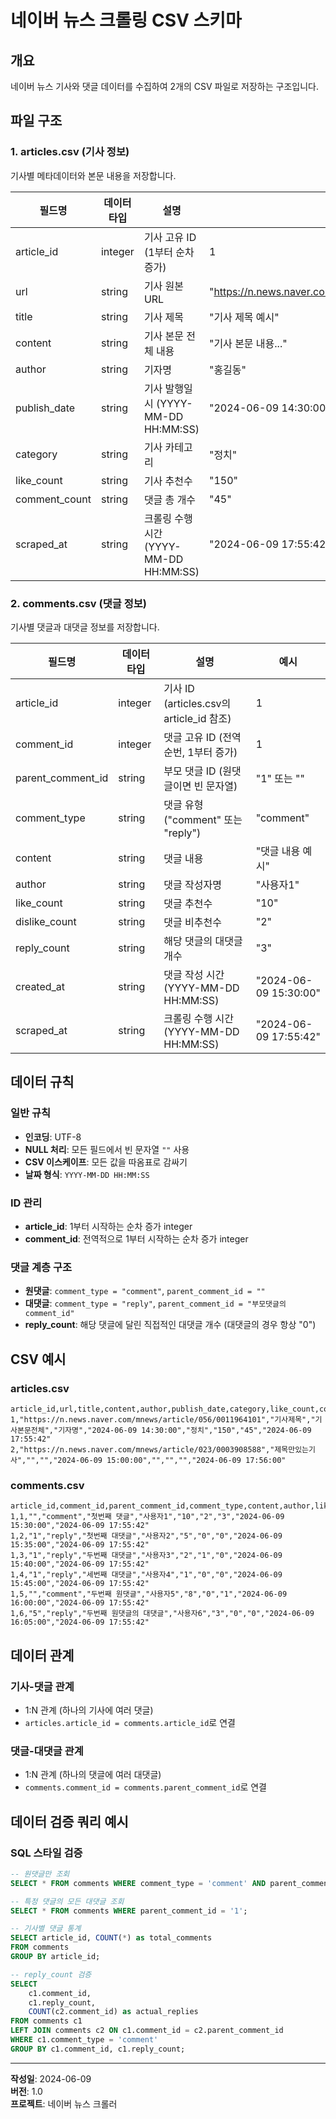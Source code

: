 # 네이버 뉴스 크롤링 CSV 스키마

## 개요
네이버 뉴스 기사와 댓글 데이터를 수집하여 2개의 CSV 파일로 저장하는 구조입니다.

## 파일 구조

### 1. articles.csv (기사 정보)
기사별 메타데이터와 본문 내용을 저장합니다.

| 필드명 | 데이터 타입 | 설명 | 예시 |
|--------|-------------|------|------|
| article_id | integer | 기사 고유 ID (1부터 순차 증가) | 1 |
| url | string | 기사 원본 URL | "https://n.news.naver.com/mnews/article/056/0011964101" |
| title | string | 기사 제목 | "기사 제목 예시" |
| content | string | 기사 본문 전체 내용 | "기사 본문 내용..." |
| author | string | 기자명 | "홍길동" |
| publish_date | string | 기사 발행일시 (YYYY-MM-DD HH:MM:SS) | "2024-06-09 14:30:00" |
| category | string | 기사 카테고리 | "정치" |
| like_count | string | 기사 추천수 | "150" |
| comment_count | string | 댓글 총 개수 | "45" |
| scraped_at | string | 크롤링 수행 시간 (YYYY-MM-DD HH:MM:SS) | "2024-06-09 17:55:42" |

### 2. comments.csv (댓글 정보)
기사별 댓글과 대댓글 정보를 저장합니다.

| 필드명 | 데이터 타입 | 설명 | 예시 |
|--------|-------------|------|------|
| article_id | integer | 기사 ID (articles.csv의 article_id 참조) | 1 |
| comment_id | integer | 댓글 고유 ID (전역 순번, 1부터 증가) | 1 |
| parent_comment_id | string | 부모 댓글 ID (원댓글이면 빈 문자열) | "1" 또는 "" |
| comment_type | string | 댓글 유형 ("comment" 또는 "reply") | "comment" |
| content | string | 댓글 내용 | "댓글 내용 예시" |
| author | string | 댓글 작성자명 | "사용자1" |
| like_count | string | 댓글 추천수 | "10" |
| dislike_count | string | 댓글 비추천수 | "2" |
| reply_count | string | 해당 댓글의 대댓글 개수 | "3" |
| created_at | string | 댓글 작성 시간 (YYYY-MM-DD HH:MM:SS) | "2024-06-09 15:30:00" |
| scraped_at | string | 크롤링 수행 시간 (YYYY-MM-DD HH:MM:SS) | "2024-06-09 17:55:42" |

## 데이터 규칙

### 일반 규칙
- **인코딩**: UTF-8
- **NULL 처리**: 모든 필드에서 빈 문자열 `""` 사용
- **CSV 이스케이프**: 모든 값을 따옴표로 감싸기
- **날짜 형식**: `YYYY-MM-DD HH:MM:SS`

### ID 관리
- **article_id**: 1부터 시작하는 순차 증가 integer
- **comment_id**: 전역적으로 1부터 시작하는 순차 증가 integer

### 댓글 계층 구조
- **원댓글**: `comment_type = "comment"`, `parent_comment_id = ""`
- **대댓글**: `comment_type = "reply"`, `parent_comment_id = "부모댓글의 comment_id"`
- **reply_count**: 해당 댓글에 달린 직접적인 대댓글 개수 (대댓글의 경우 항상 "0")

## CSV 예시

### articles.csv
```csv
article_id,url,title,content,author,publish_date,category,like_count,comment_count,scraped_at
1,"https://n.news.naver.com/mnews/article/056/0011964101","기사제목","기사본문전체","기자명","2024-06-09 14:30:00","정치","150","45","2024-06-09 17:55:42"
2,"https://n.news.naver.com/mnews/article/023/0003908588","제목만있는기사","","","2024-06-09 15:00:00","","","","2024-06-09 17:56:00"
```

### comments.csv
```csv
article_id,comment_id,parent_comment_id,comment_type,content,author,like_count,dislike_count,reply_count,created_at,scraped_at
1,1,"","comment","첫번째 댓글","사용자1","10","2","3","2024-06-09 15:30:00","2024-06-09 17:55:42"
1,2,"1","reply","첫번째 대댓글","사용자2","5","0","0","2024-06-09 15:35:00","2024-06-09 17:55:42"
1,3,"1","reply","두번째 대댓글","사용자3","2","1","0","2024-06-09 15:40:00","2024-06-09 17:55:42"
1,4,"1","reply","세번째 대댓글","사용자4","1","0","0","2024-06-09 15:45:00","2024-06-09 17:55:42"
1,5,"","comment","두번째 원댓글","사용자5","8","0","1","2024-06-09 16:00:00","2024-06-09 17:55:42"
1,6,"5","reply","두번째 원댓글의 대댓글","사용자6","3","0","0","2024-06-09 16:05:00","2024-06-09 17:55:42"
```

## 데이터 관계

### 기사-댓글 관계
- 1:N 관계 (하나의 기사에 여러 댓글)
- `articles.article_id = comments.article_id`로 연결

### 댓글-대댓글 관계
- 1:N 관계 (하나의 댓글에 여러 대댓글)
- `comments.comment_id = comments.parent_comment_id`로 연결

## 데이터 검증 쿼리 예시

### SQL 스타일 검증
```sql
-- 원댓글만 조회
SELECT * FROM comments WHERE comment_type = 'comment' AND parent_comment_id = '';

-- 특정 댓글의 모든 대댓글 조회
SELECT * FROM comments WHERE parent_comment_id = '1';

-- 기사별 댓글 통계
SELECT article_id, COUNT(*) as total_comments 
FROM comments 
GROUP BY article_id;

-- reply_count 검증
SELECT 
    c1.comment_id,
    c1.reply_count,
    COUNT(c2.comment_id) as actual_replies
FROM comments c1
LEFT JOIN comments c2 ON c1.comment_id = c2.parent_comment_id
WHERE c1.comment_type = 'comment'
GROUP BY c1.comment_id, c1.reply_count;
```

---

**작성일**: 2024-06-09  
**버전**: 1.0  
**프로젝트**: 네이버 뉴스 크롤러